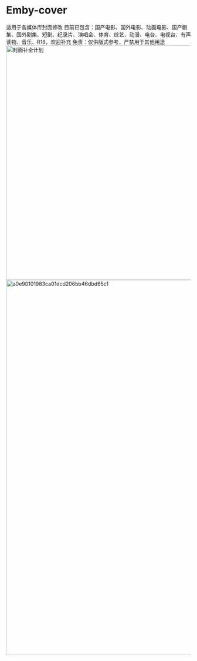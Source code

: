 # Emby-cover
适用于各媒体库封面修改
目前已包含：国产电影、国外电影、动画电影、国产剧集、国外剧集、短剧、纪录片、演唱会、体育、综艺、动漫、电台、电视台、有声读物、音乐、R18，欢迎补充
免责：仅供版式参考，严禁用于其他用途
<img width="1280" height="640" alt="封面补全计划" src="https://github.com/user-attachments/assets/804664b5-1c10-41ef-ad67-7edb36ea25a2" />
<img width="1188" height="1023" alt="a0e90101983ca01dcd206bb46dbd65c1" src="https://github.com/user-attachments/assets/2f9340e6-3106-4eb9-8671-64b9c6cfa2c8" />
